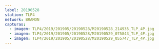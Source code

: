 ```yaml
---
label: 20190528
station: TLP4
network: BRAMON
capturas:
  - imagem: TLP4/2019/201905/20190528/M20190528_214935_TLP_4P.jpg
  - imagem: TLP4/2019/201905/20190528/M20190529_075843_TLP_4P.jpg
  - imagem: TLP4/2019/201905/20190528/M20190529_055747_TLP_4P.jpg
---
```

